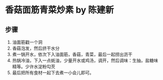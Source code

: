 # 香菇面筋青菜炒素 by 陈建新

## 步骤
1. 油面筋戳一个洞
2. 香菇泡发，然后挤干水分
3. 煮一锅开水，依次下入油面筋，香菇，青菜，最后一起捞出沥干
4. 热锅冷油，下入一点蚝油，少量开水或鸡汤，调开，然后调味：生抽，盐糖味精等。少许水淀粉勾芡
5. 最后把所有食材一起下去煮一小会儿即可。

